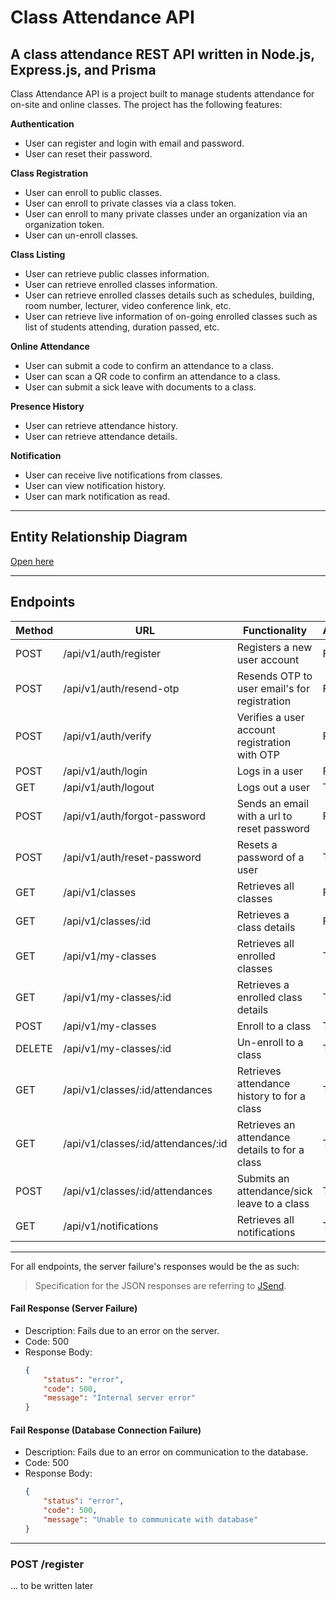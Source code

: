 # Class Attendance API

## A class attendance REST API written in Node.js, Express.js, and Prisma

Class Attendance API is a project built to manage students attendance for on-site and online classes. The project has the following features:

**Authentication**

* User can register and login with email and password.
* User can reset their password.

**Class Registration**

* User can enroll to public classes.
* User can enroll to private classes via a class token.
* User can enroll to many private classes under an organization via an organization token.
* User can un-enroll classes.

**Class Listing**

* User can retrieve public classes information.
* User can retrieve enrolled classes information.
* User can retrieve enrolled classes details such as schedules, building, room number, lecturer, video conference link, etc.
* User can retrieve live information of on-going enrolled classes such as list of students attending, duration passed, etc.

**Online Attendance**

* User can submit a code to confirm an attendance to a class.
* User can scan a QR code to confirm an attendance to a class.
* User can submit a sick leave with documents to a class.

**Presence History**

* User can retrieve attendance history.
* User can retrieve attendance details.

**Notification**

* User can receive live notifications from classes.
* User can view notification history.
* User can mark notification as read.

---

## Entity Relationship Diagram

[Open here](https://viewer.diagrams.net/?tags=%7B%7D&lightbox=1&highlight=0000ff&edit=_blank&layers=1&nav=1&title=class-attendance-erd.drawio#Uhttps%3A%2F%2Fdrive.google.com%2Fuc%3Fid%3D1KsbHXRWuHZn-n7AqdqGWF9gc66Sm4460%26export%3Ddownload)

---

## Endpoints

| Method | URL | Functionality | Authentication |
| --- | --- | --- | --- |
| POST | /api/v1/auth/register | Registers a new user account | FALSE |
| POST | /api/v1/auth/resend-otp | Resends OTP to user email's for registration | FALSE |
| POST | /api/v1/auth/verify | Verifies a user account registration with OTP | FALSE |
| POST | /api/v1/auth/login | Logs in a user | FALSE |
| GET | /api/v1/auth/logout | Logs out a user | TRUE |
| POST | /api/v1/auth/forgot-password | Sends an email with a url to reset password | FALSE |
| POST | /api/v1/auth/reset-password | Resets a password of a user | TRUE |
| GET | /api/v1/classes | Retrieves all classes | FALSE |
| GET | /api/v1/classes/:id | Retrieves a class details | FALSE |
| GET | /api/v1/my-classes | Retrieves all enrolled classes | TRUE |
| GET | /api/v1/my-classes/:id | Retrieves a enrolled class details | TRUE |
| POST | /api/v1/my-classes | Enroll to a class | TRUE |
| DELETE | /api/v1/my-classes/:id | Un-enroll to a class | TRUE |
| GET | /api/v1/classes/:id/attendances | Retrieves attendance history to for a class | TRUE |
| GET | /api/v1/classes/:id/attendances/:id | Retrieves an attendance details to for a class | TRUE |
| POST | /api/v1/classes/:id/attendances | Submits an attendance/sick leave to a class | TRUE |
| GET | /api/v1/notifications | Retrieves all notifications | TRUE |

---

For all endpoints, the server failure's responses would be the as such:
> Specification for the JSON responses are referring to [JSend](https://github.com/omniti-labs/jsend).

#### Fail Response (Server Failure)

- Description: Fails due to an error on the server.
- Code: 500
- Response Body:
    ```json
    {
        "status": "error",
        "code": 500,
        "message": "Internal server error"
    }
    ```

#### Fail Response (Database Connection Failure)

- Description: Fails due to an error on communication to the database.
- Code: 500
- Response Body:
    ```json
    {
        "status": "error",
        "code": 500,
        "message": "Unable to communicate with database"
    }
    ```

---

### POST /register

... to be written later